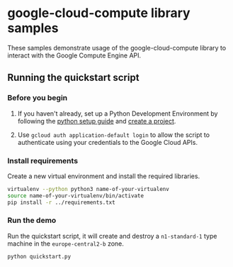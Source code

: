 # google-cloud-compute library samples

These samples demonstrate usage of the google-cloud-compute library to interact
with the Google Compute Engine API.

## Running the quickstart script

### Before you begin

1. If you haven't already, set up a Python Development Environment by following the [python setup guide](https://cloud.google.com/python/setup) and 
[create a project](https://cloud.google.com/resource-manager/docs/creating-managing-projects#creating_a_project).

1. Use `gcloud auth application-default login` to allow the script to authenticate using
your credentials to the Google Cloud APIs.

### Install requirements

Create a new virtual environment and install the required libraries.
```bash
virtualenv --python python3 name-of-your-virtualenv
source name-of-your-virtualenv/bin/activate
pip install -r ../requirements.txt
```

### Run the demo

Run the quickstart script, it will create and destroy a `n1-standard-1` 
type machine in the `europe-central2-b` zone.
```bash
python quickstart.py
```
